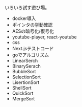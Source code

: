 いろいろ試す遊び場。
- docker導入
- ポインタの挙動確認
- AESの暗号化/復号化
- youtube-player, react-youtube
- css
- Next.jsテストコード
- goでアルゴリズム
 - LinearSerch
 - BinarySerach
 - BubbleSort
 - SelectionSort
 - LisertionSort
 - ShellSort
 - QuickSort
 - MergeSort
